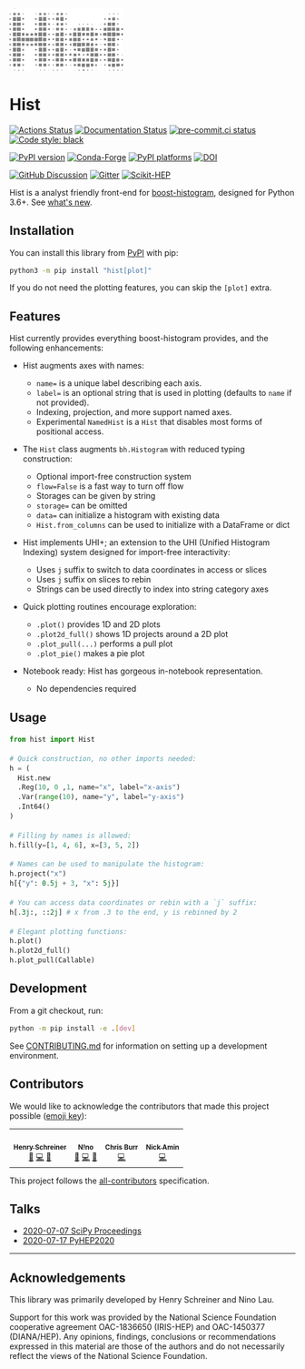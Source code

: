 <img alt="histogram" width="200" src="https://raw.githubusercontent.com/scikit-hep/hist/master/docs/_images/histlogo.png"/>

# Hist

[![Actions Status][actions-badge]][actions-link]
[![Documentation Status][rtd-badge]][rtd-link]
[![pre-commit.ci status][pre-commit-badge]][pre-commit-link]
[![Code style: black][black-badge]][black-link]


[![PyPI version][pypi-version]][pypi-link]
[![Conda-Forge][conda-badge]][conda-link]
[![PyPI platforms][pypi-platforms]][pypi-link]
[![DOI](https://zenodo.org/badge/239605861.svg)](https://zenodo.org/badge/latestdoi/239605861)

[![GitHub Discussion][github-discussions-badge]][github-discussions-link]
[![Gitter][gitter-badge]][gitter-link]
[![Scikit-HEP][sk-badge]](https://scikit-hep.org/)

Hist is a analyst friendly front-end for
[boost-histogram](https://github.com/scikit-hep/boost-histogram), designed for
Python 3.6+. See [what's new](https://hist.readthedocs.io/en/latest/changelog.html).

## Installation

You can install this library from [PyPI](https://pypi.org/project/hist/) with pip:

```bash
python3 -m pip install "hist[plot]"
```

If you do not need the plotting features, you can skip the `[plot]` extra.

## Features

Hist currently provides everything boost-histogram provides, and the following enhancements:

- Hist augments axes with names:
  - `name=` is a unique label describing each axis.
  - `label=` is an optional string that is used in plotting (defaults to `name`
    if not provided).
  - Indexing, projection, and more support named axes.
  - Experimental `NamedHist` is a `Hist` that disables most forms of positional access.

- The `Hist` class augments `bh.Histogram` with reduced typing construction:
  - Optional import-free construction system
  - `flow=False` is a fast way to turn off flow
  - Storages can be given by string
  - `storage=` can be omitted
  - `data=` can initialize a histogram with existing data
  - `Hist.from_columns` can be used to initialize with a DataFrame or dict

- Hist implements UHI+; an extension to the UHI (Unified Histogram Indexing) system designed for import-free interactivity:
  - Uses `j` suffix to switch to data coordinates in access or slices
  - Uses `j` suffix on slices to rebin
  - Strings can be used directly to index into string category axes

- Quick plotting routines encourage exploration:
  - `.plot()` provides 1D and 2D plots
  - `.plot2d_full()` shows 1D projects around a 2D plot
  - `.plot_pull(...)` performs a pull plot
  - `.plot_pie()` makes a pie plot

- Notebook ready: Hist has gorgeous in-notebook representation.
  - No dependencies required

## Usage

```python
from hist import Hist

# Quick construction, no other imports needed:
h = (
  Hist.new
  .Reg(10, 0 ,1, name="x", label="x-axis")
  .Var(range(10), name="y", label="y-axis")
  .Int64()
)

# Filling by names is allowed:
h.fill(y=[1, 4, 6], x=[3, 5, 2])

# Names can be used to manipulate the histogram:
h.project("x")
h[{"y": 0.5j + 3, "x": 5j}]

# You can access data coordinates or rebin with a `j` suffix:
h[.3j:, ::2j] # x from .3 to the end, y is rebinned by 2

# Elegant plotting functions:
h.plot()
h.plot2d_full()
h.plot_pull(Callable)
```

## Development

From a git checkout, run:

```bash
python -m pip install -e .[dev]
```

See [CONTRIBUTING.md](./.github/CONTRIBUTING.md) for information on setting up a development environment.

## Contributors

We would like to acknowledge the contributors that made this project possible ([emoji key](https://allcontributors.org/docs/en/emoji-key)):
<!-- ALL-CONTRIBUTORS-LIST:START - Do not remove or modify this section -->
<!-- prettier-ignore-start -->
<!-- markdownlint-disable -->
<table>
  <tr>
    <td align="center"><a href="https://github.com/henryiii"><img src="https://avatars1.githubusercontent.com/u/4616906?v=4?s=100" width="100px;" alt=""/><br /><sub><b>Henry Schreiner</b></sub></a><br /><a href="#maintenance-henryiii" title="Maintenance">🚧</a> <a href="https://github.com/scikit-hep/hist/commits?author=henryiii" title="Code">💻</a> <a href="https://github.com/scikit-hep/hist/commits?author=henryiii" title="Documentation">📖</a></td>
    <td align="center"><a href="http://lovelybuggies.com.cn/"><img src="https://avatars3.githubusercontent.com/u/29083689?v=4?s=100" width="100px;" alt=""/><br /><sub><b>N!no</b></sub></a><br /><a href="#maintenance-LovelyBuggies" title="Maintenance">🚧</a> <a href="https://github.com/scikit-hep/hist/commits?author=LovelyBuggies" title="Code">💻</a> <a href="https://github.com/scikit-hep/hist/commits?author=LovelyBuggies" title="Documentation">📖</a></td>
    <td align="center"><a href="https://github.com/chrisburr"><img src="https://avatars3.githubusercontent.com/u/5220533?v=4?s=100" width="100px;" alt=""/><br /><sub><b>Chris Burr</b></sub></a><br /><a href="https://github.com/scikit-hep/hist/commits?author=chrisburr" title="Code">💻</a></td>
    <td align="center"><a href="https://github.com/aminnj"><img src="https://avatars.githubusercontent.com/u/5760027?v=4?s=100" width="100px;" alt=""/><br /><sub><b>Nick Amin</b></sub></a><br /><a href="https://github.com/scikit-hep/hist/commits?author=aminnj" title="Code">💻</a></td>
  </tr>
</table>

<!-- markdownlint-restore -->
<!-- prettier-ignore-end -->

<!-- ALL-CONTRIBUTORS-LIST:END -->



This project follows the [all-contributors](https://github.com/all-contributors/all-contributors) specification.

## Talks

* [2020-07-07 SciPy Proceedings](https://www.youtube.com/watch?v=ERraTfHkPd0&list=PLYx7XA2nY5GfY4WWJjG5cQZDc7DIUmn6Z&index=4)
* [2020-07-17 PyHEP2020](https://indico.cern.ch/event/882824/contributions/3931299/)

---

## Acknowledgements

This library was primarily developed by Henry Schreiner and Nino Lau.

Support for this work was provided by the National Science Foundation cooperative agreement OAC-1836650 (IRIS-HEP) and OAC-1450377 (DIANA/HEP). Any opinions, findings, conclusions or recommendations expressed in this material are those of the authors and do not necessarily reflect the views of the National Science Foundation.


[actions-badge]:            https://github.com/scikit-hep/hist/workflows/CI/badge.svg
[actions-link]:             https://github.com/scikit-hep/hist/actions
[black-badge]:              https://img.shields.io/badge/code%20style-black-000000.svg
[black-link]:               https://github.com/psf/black
[conda-badge]:              https://img.shields.io/conda/vn/conda-forge/hist
[conda-link]:               https://github.com/conda-forge/hist-feedstock
[github-discussions-badge]: https://img.shields.io/static/v1?label=Discussions&message=Ask&color=blue&logo=github
[github-discussions-link]:  https://github.com/scikit-hep/hist/discussions
[gitter-badge]:             https://badges.gitter.im/HSF/PyHEP-histogramming.svg
[gitter-link]:              https://gitter.im/HSF/PyHEP-histogramming?utm_source=badge&utm_medium=badge&utm_campaign=pr-badge
[pre-commit-badge]:         https://results.pre-commit.ci/badge/github/scikit-hep/hist/master.svg
[pre-commit-link]:          https://results.pre-commit.ci/repo/github/scikit-hep/hist
[pypi-link]:                https://pypi.org/project/hist/
[pypi-platforms]:           https://img.shields.io/pypi/pyversions/hist
[pypi-version]:             https://badge.fury.io/py/hist.svg
[rtd-badge]:                https://readthedocs.org/projects/hist/badge/?version=latest
[rtd-link]:                 https://hist.readthedocs.io/en/latest/?badge=latest
[sk-badge]:                 https://scikit-hep.org/assets/images/Scikit--HEP-Project-blue.svg
